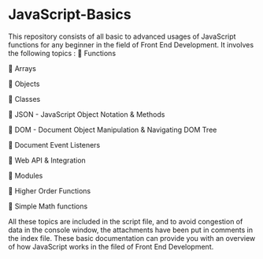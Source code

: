 # JavaScript-Basics

This repository consists of all basic to advanced usages of JavaScript functions for any beginner in the field of Front End Development. It involves the following topics : 
📌 Functions

📌 Arrays

📌 Objects

📌 Classes

📌 JSON - JavaScript Object Notation & Methods

📌 DOM - Document Object Manipulation & Navigating DOM Tree

📌 Document Event Listeners

📌 Web API & Integration

📌 Modules

📌 Higher Order Functions

📌 Simple Math functions

All these topics are included in the script file, and to avoid congestion of data in the console window, the attachments have been put in comments in the index file. These basic documentation can provide you with an overview of how JavaScript works in the filed of Front End Development. 


